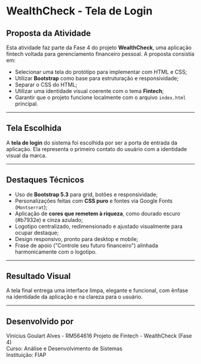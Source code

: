 # WealthCheck - Tela de Login

## Proposta da Atividade

Esta atividade faz parte da Fase 4 do projeto **WealthCheck**, uma aplicação fintech voltada para gerenciamento financeiro pessoal. A proposta consistia em:

- Selecionar uma tela do protótipo para implementar com HTML e CSS;
- Utilizar **Bootstrap** como base para estruturação e responsividade;
- Separar o CSS do HTML;
- Utilizar uma identidade visual coerente com o tema **Fintech**;
- Garantir que o projeto funcione localmente com o arquivo `index.html` principal.

---

## Tela Escolhida

A **tela de login** do sistema foi escolhida por ser a porta de entrada da aplicação. Ela representa o primeiro contato do usuário com a identidade visual da marca.

---

## Destaques Técnicos

- Uso de **Bootstrap 5.3** para grid, botões e responsividade;
- Personalizações feitas com **CSS puro** e fontes via Google Fonts (`Montserrat`);
- Aplicação de **cores que remetem à riqueza**, como dourado escuro (#b7932e) e cinza azulado;
- Logotipo centralizado, redimensionado e ajustado visualmente para ocupar destaque;
- Design responsivo, pronto para desktop e mobile;
- Frase de apoio ("Controle seu futuro financeiro") alinhada harmonicamente com o logotipo.

---

## Resultado Visual

A tela final entrega uma interface limpa, elegante e funcional, com ênfase na identidade da aplicação e na clareza para o usuário.

---

## Desenvolvido por

Vinícius Goulart Alves - RM564616 
Projeto de Fintech - WealthCheck (Fase 4)  
Curso: Análise e Desenvolvimento de Sistemas  
Instituição: FIAP







